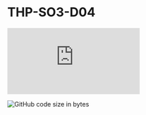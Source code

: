 # THP-SO3-D04

[![GitHub repo size](https://img.shields.io/github/repo-size/rockethelll/THP-SO3-D04/README.md)
](https://img.shields.io/github/languages/code-size/rockethelll/THP-SO3-D04)



<img alt="GitHub code size in bytes" src="https://img.shields.io/github/languages/code-size/rockethelll/THP-SO3-D04">
